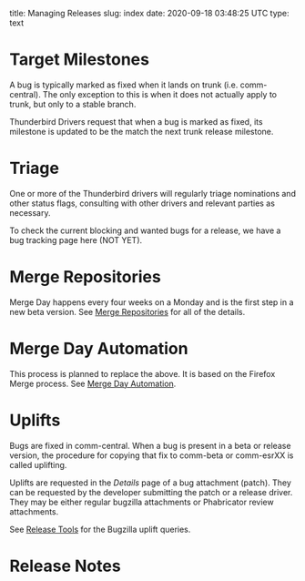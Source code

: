 title: Managing Releases
slug: index
date: 2020-09-18 03:48:25 UTC
type: text

# Target Milestones

A bug is typically marked as fixed when it lands on trunk (i.e. comm-central).
The only exception to this is when it does not actually apply to trunk,
but only to a stable branch.

Thunderbird Drivers request that when a bug is marked as fixed, its milestone
is updated to be the match the next trunk release milestone. 

# Triage

One or more of the Thunderbird drivers will regularly triage nominations and
other status flags, consulting with other drivers and relevant parties as
necessary.

To check the current blocking and wanted bugs for a release, we have a bug
tracking page here (NOT YET).

# Merge Repositories

Merge Day happens every four weeks on a Monday and is the first step in a new
beta version. See
[Merge Repositories](https://wiki.mozilla.org/Thunderbird/Release_Driving/Rapid_Release_Activities/Merge_Repositories)
for all of the details.

# Merge Day Automation

This process is planned to replace the above. It is based on the Firefox Merge
process. See [Merge Day Automation](mergedayautomation).

# Uplifts

Bugs are fixed in comm-central. When a bug is present in a beta or release
version, the procedure for copying that fix to comm-beta or comm-esrXX is called
uplifting.

Uplifts are requested in the *Details* page of a bug attachment (patch).
They can be requested by the developer submitting the patch or a release driver.
They may be either regular bugzilla attachments or Phabricator review attachments.

See [Release Tools](/tools) for the Bugzilla uplift queries.

# Release Notes


